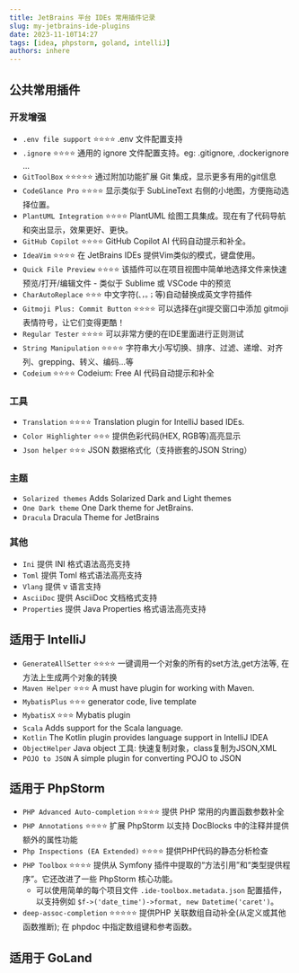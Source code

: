 ```yaml
---
title: JetBrains 平台 IDEs 常用插件记录
slug: my-jetbrains-ide-plugins
date: 2023-11-10T14:27
tags: [idea, phpstorm, goland, intelliJ]
authors: inhere
---
```


## 公共常用插件

### 开发增强

- `.env file support` ⭐️⭐️⭐️⭐️ .env 文件配置支持
- `.ignore` ⭐️⭐️⭐️⭐️ 通用的 ignore 文件配置支持。eg: .gitignore, .dockerignore ...
- `GitToolBox` ⭐️⭐️⭐️⭐️⭐️ 通过附加功能扩展 Git 集成，显示更多有用的git信息
- `CodeGlance Pro` ⭐️⭐️⭐️⭐️ 显示类似于 SubLineText 右侧的小地图，方便拖动选择位置。
- `PlantUML Integration` ⭐️⭐️⭐️⭐️ PlantUML 绘图工具集成。现在有了代码导航和突出显示，效果更好、更快。
- `GitHub Copilot` ⭐️⭐️⭐️⭐️ GitHub Copilot AI 代码自动提示和补全。
- `IdeaVim` ⭐️⭐️⭐️⭐️  在 JetBrains IDEs 提供Vim类似的模式，键盘使用。
- `Quick File Preview` ⭐️⭐️⭐️⭐️ 该插件可以在项目视图中简单地选择文件来快速预览/打开/编辑文件 - 类似于 Sublime 或 VSCode 中的预览
- `CharAutoReplace` ⭐️⭐️⭐️ 中文字符(`、，。；`等)自动替换成英文字符插件
- `Gitmoji Plus: Commit Button` ⭐️⭐️⭐️⭐️ 可以选择在git提交窗口中添加 gitmoji 表情符号，让它们变得更酷！
- `Regular Tester` ⭐️⭐️⭐️⭐️ 可以非常方便的在IDE里面进行正则测试 
- `String Manipulation` ⭐️⭐️⭐️⭐️ 字符串大小写切换、排序、过滤、递增、对齐列、grepping、转义、编码...等
- `Codeium` ⭐️⭐️⭐️⭐️  Codeium: Free AI 代码自动提示和补全

### 工具

- `Translation` ⭐️⭐️⭐️⭐️ Translation plugin for IntelliJ based IDEs.
- `Color Highlighter` ⭐️⭐️⭐️ 提供色彩代码(HEX, RGB等)高亮显示
- `Json helper` ⭐️⭐️⭐️ JSON 数据格式化（支持嵌套的JSON String）

### 主题

- `Solarized themes` Adds Solarized Dark and Light themes
- `One Dark theme` One Dark theme for JetBrains.
- `Dracula` Dracula Theme for JetBrains

### 其他

- `Ini` 提供 INI 格式语法高亮支持
- `Toml` 提供 Toml 格式语法高亮支持
- `Vlang` 提供 v 语言支持
- `AsciiDoc` 提供 AsciiDoc 文档格式支持
- `Properties` 提供 Java Properties 格式语法高亮支持

## 适用于 IntelliJ

- `GenerateAllSetter` ⭐️⭐️⭐️⭐️ 一键调用一个对象的所有的set方法,get方法等, 在方法上生成两个对象的转换
- `Maven Helper` ⭐️⭐️⭐️ A must have plugin for working with Maven.
- `MybatisPlus` ⭐️⭐️⭐️ generator code, live template
- `MybatisX` ⭐️⭐️⭐️ Mybatis plugin
- `Scala` Adds support for the Scala language.
- `Kotlin` The Kotlin plugin provides language support in IntelliJ IDEA
- `ObjectHelper` Java object 工具: 快速复制对象，class复制为JSON,XML
- `POJO to JSON` A simple plugin for converting POJO to JSON

## 适用于 PhpStorm

- `PHP Advanced Auto-completion` ⭐️⭐️⭐️⭐️ 提供 PHP 常用的内置函数参数补全
- `PHP Annotations` ⭐️⭐️⭐️⭐️ 扩展 PhpStorm 以支持 DocBlocks 中的注释并提供额外的属性功能
- `Php Inspections (EA Extended)` ⭐️⭐️⭐️⭐️ 提供PHP代码的静态分析检查
- `PHP Toolbox` ⭐️⭐️⭐️⭐️ 提供从 Symfony 插件中提取的“方法引用”和“类型提供程序”。它还改进了一些 PhpStorm 核心功能。
    - 可以使用简单的每个项目文件 `.ide-toolbox.metadata.json` 配置插件，以支持例如 `$f->('date_time')->format, new Datetime('caret')`。
- `deep-assoc-completion` ⭐️⭐️⭐️⭐️⭐️ 提供PHP 关联数组自动补全(从定义或其他函数推断); 在 phpdoc 中指定数组键和参考函数。

## 适用于 GoLand


